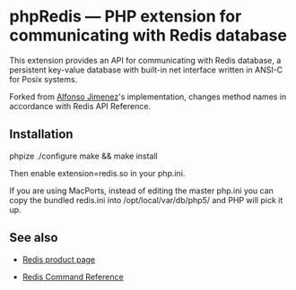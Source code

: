 # phpRedis — PHP extension for communicating with Redis database

This extension provides an API for communicating with Redis database, a persistent 
key-value database with built-in net interface written in ANSI-C for Posix systems.

Forked from [Alfonso Jimenez](http://www.alfonsojimenez.com/)'s implementation, changes method names in accordance with Redis API Reference.

## Installation

phpize
./configure
make && make install

Then enable extension=redis.so in your php.ini.

If you are using MacPorts, instead of editing the master php.ini you can copy the bundled redis.ini into /opt/local/var/db/php5/ and PHP will pick it up.

## See also

 * [Redis product page](http://code.google.com/p/redis/)

 * [Redis Command Reference](http://code.google.com/p/redis/wiki/CommandReference)

